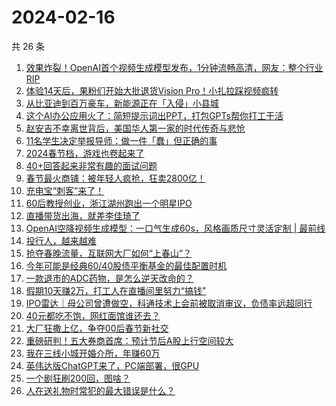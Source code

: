 # 2024-02-16

共 26 条

<!-- BEGIN 36KR -->
<!-- 最后更新时间 2024-02-16 21:04:46 +0800 -->
1. [效果炸裂！OpenAI首个视频生成模型发布，1分钟流畅高清，网友：整个行业RIP](https://36kr.com/p/2650455497425153)
1. [体验14天后，果粉们开始大批退货Vision Pro！小扎拉踩视频疯转](https://36kr.com/p/2649286622739585)
1. [从比亚迪到百万豪车，新能源正在「入侵」小县城](https://36kr.com/p/2649857591840005)
1. [这个AI办公应用火了：简短提示词出PPT，打包GPTs帮你打工干活](https://36kr.com/p/2649283365503236)
1. [赵安吉不幸离世背后，美国华人第一家的时代传奇与悲怆](https://36kr.com/p/2649759296798981)
1. [11名学生决定举报导师：做一件「蠢」但正确的事](https://36kr.com/p/2638222576008322)
1. [2024春节档，游戏也卷起来了](https://36kr.com/p/2650505023131138)
1. [40+回答起来非常有趣的面试问题](https://36kr.com/p/2589887439059593)
1. [春节最火商铺：被年轻人疯抢，狂卖2800亿！](https://36kr.com/p/2649373907222785)
1. [充电宝“刺客”来了！](https://36kr.com/p/2649794569768451)
1. [60后教授创业，浙江湖州跑出一个明星IPO](https://36kr.com/p/2649495506926725)
1. [直播带货出海，就差李佳琦了](https://36kr.com/p/2649606510477574)
1. [OpenAI空降视频生成模型：一口气生成60s，风格画质尺寸灵活定制 | 最前线](https://36kr.com/p/2650547758039300)
1. [投行人，越来越难](https://36kr.com/p/2649708241042569)
1. [抢夺春晚流量，互联网大厂如何“上春山”？](https://36kr.com/p/2649849869859968)
1. [今年可能是经典60/40股债平衡基金的最佳配置时机](https://36kr.com/p/2649261590953089)
1. [一款退市的ADC药物，是怎么逆天改命的？](https://36kr.com/p/2649720701452552)
1. [假期10天赚2万，打工人在直播间里努力“搞钱”](https://36kr.com/p/2649084883894532)
1. [IPO雷达｜母公司曾遭做空，科通技术上会前被取消审议，负债率远超同行](https://36kr.com/p/2649142265397506)
1. [40元都吃不饱，网红面馆谁还去？](https://36kr.com/p/2649200942398592)
1. [大厂狂撒上亿，争夺00后春节新社交](https://36kr.com/p/2647920963255432)
1. [重磅研判！五大券商首席：预计节后A股上行空间较大](https://36kr.com/p/2648443446705289)
1. [我在三线小城开婚介所，年赚60万](https://36kr.com/p/2648005436702983)
1. [英伟达版ChatGPT来了，PC端部署，很GPU](https://36kr.com/p/2647946249387142)
1. [一个剧狂刷200回，图啥？](https://36kr.com/p/2638220496845954)
1. [人在送礼物时常犯的最大错误是什么？](https://36kr.com/p/2577385179883144)
<!-- END 36KR -->